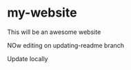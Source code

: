 # my-website

This will be an awesome website


NOw editing on updating-readme branch

Update locally
